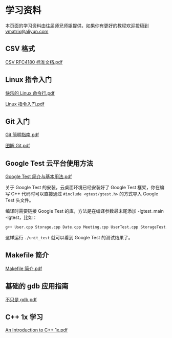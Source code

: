 # 学习资料

本页面的学习资料由往届师兄师姐提供，如果你有更好的教程欢迎投稿到 vmatrix@aliyun.com

## CSV 格式

[CSV RFC4180 标准文档.pdf](/static/resources/common/csv_rfc4180_standard.pdf)

## Linux 指令入门

[快乐的 Linux 命令行.pdf](/static/resources/common/tlcl-en-cn.pdf)

[Linux 指令入门.pdf](/static/resources/common/linux-command-quickstart.pdf)

## Git 入门

[Git 简明指南.pdf](/static/resources/common/git-guide.pdf)

[图解 Git.pdf](/static/resources/common/visual-git-guide.pdf)

## Google Test 云平台使用方法

[Google Test 简介与基本用法.pdf](/static/resources/common/gtest-installation.pdf)

关于 Google Test 的安装，云桌面环境已经安装好了 Google Test 框架，你在编写 C++ 代码时可以直接通过 `#include <gtest/gtest.h>` 的方式导入 Google Test 头文件。

编译时需要链接 Google Test 的库，方法是在编译参数最末尾添加 -lgtest_main -lgtest，比如：
```bash
g++ User.cpp Storage.cpp Date.cpp Meeting.cpp UserTest.cpp StorageTest.cpp -o unit_test -lgtest_main -lgtest -lpthread
```
这样运行 `./unit_test` 就可以看到 Google Test 的测试结果了。

## Makefile 简介

[Makefile 简介.pdf](/static/resources/common/makefile-introduction.pdf)

## 基础的 gdb 应用指南

[不只是 gdb.pdf](/static/resources/common/more-than-gdb.pdf)

## C++ 1x 学习

[An Introduction to C++ 1x.pdf](/static/resources/common/c_1x_introduction_by_matrix_c_and_7_.pdf)
